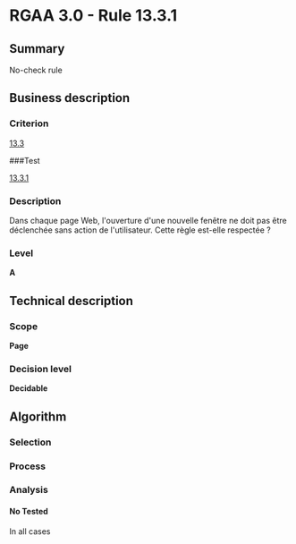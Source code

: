 # RGAA 3.0 -  Rule 13.3.1

## Summary

No-check rule

## Business description

### Criterion

[13.3](http://references.modernisation.gouv.fr/referentiel-technique-0#crit-13-3)

###Test

[13.3.1](http://references.modernisation.gouv.fr/referentiel-technique-0#test-13-3-1)

### Description

Dans chaque page Web, l'ouverture d'une nouvelle fen&ecirc;tre ne doit pas &ecirc;tre d&eacute;clench&eacute;e sans action de l'utilisateur. Cette r&egrave;gle est-elle respect&eacute;e ?

### Level

**A**

## Technical description

### Scope

**Page**

### Decision level

**Decidable**

## Algorithm

### Selection

### Process

### Analysis

#### No Tested 

In all cases






